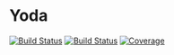 # Yoda

[![Build Status](https://github.com/salvolc/Yoda.jl/actions/workflows/CI.yml/badge.svg?branch=main)](https://github.com/salvolc/Yoda.jl/actions/workflows/CI.yml?query=branch%3Amain)
[![Build Status](https://travis-ci.com/salvolc/Yoda.jl.svg?branch=main)](https://travis-ci.com/salvolc/Yoda.jl)
[![Coverage](https://codecov.io/gh/salvolc/Yoda.jl/branch/main/graph/badge.svg)](https://codecov.io/gh/salvolc/Yoda.jl)
